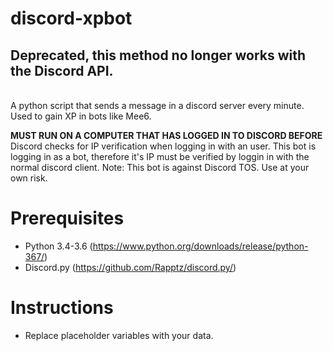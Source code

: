 # discord-xpbot

## Deprecated, this method no longer works with the Discord API.
<br>
A python script that sends a message in a discord server every minute. Used to gain XP in bots like Mee6.

<b>MUST RUN ON A COMPUTER THAT HAS LOGGED IN TO DISCORD BEFORE</b> 
<br>
Discord checks for IP verification when logging in with an user. This bot is logging in as a bot, therefore it's IP must be verified by loggin in with the normal discord client. Note: This bot is against Discord TOS. Use at your own risk.

# Prerequisites
* Python 3.4-3.6 (https://www.python.org/downloads/release/python-367/)
* Discord.py (https://github.com/Rapptz/discord.py/)

# Instructions
* Replace placeholder variables with your data.
